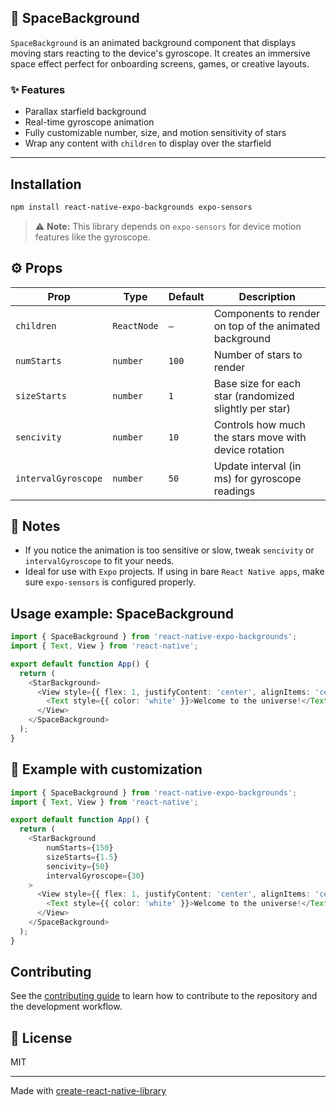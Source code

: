 ## 🌌 SpaceBackground

`SpaceBackground` is an animated background component that displays moving stars reacting to the device's gyroscope. It creates an immersive space effect perfect for onboarding screens, games, or creative layouts.

### ✨ Features

- Parallax starfield background
- Real-time gyroscope animation
- Fully customizable number, size, and motion sensitivity of stars
- Wrap any content with `children` to display over the starfield

---

## Installation

```bash
npm install react-native-expo-backgrounds expo-sensors
```

> ⚠️ **Note:** This library depends on `expo-sensors` for device motion features like the gyroscope.

## ⚙️ Props

| Prop                | Type        | Default | Description                                            |
| ------------------- | ----------- | ------- | ------------------------------------------------------ |
| `children`          | `ReactNode` | `—`     | Components to render on top of the animated background |
| `numStarts`         | `number`    | `100`   | Number of stars to render                              |
| `sizeStarts`        | `number`    | `1`     | Base size for each star (randomized slightly per star) |
| `sencivity`         | `number`    | `10`    | Controls how much the stars move with device rotation  |
| `intervalGyroscope` | `number`    | `50`    | Update interval (in ms) for gyroscope readings         |

## 📝 Notes

- If you notice the animation is too sensitive or slow, tweak `sencivity` or `intervalGyroscope` to fit your needs.
- Ideal for use with `Expo` projects. If using in bare `React Native apps`, make sure `expo-sensors` is configured properly.

## Usage example: SpaceBackground

```ts
import { SpaceBackground } from 'react-native-expo-backgrounds';
import { Text, View } from 'react-native';

export default function App() {
  return (
    <StarBackground>
      <View style={{ flex: 1, justifyContent: 'center', alignItems: 'center' }}>
        <Text style={{ color: 'white' }}>Welcome to the universe!</Text>
      </View>
    </SpaceBackground>
  );
}
```

## 🧪 Example with customization

```ts
import { SpaceBackground } from 'react-native-expo-backgrounds';
import { Text, View } from 'react-native';

export default function App() {
  return (
    <StarBackground
        numStarts={150}
        sizeStarts={1.5}
        sencivity={50}
        intervalGyroscope={30}
    >
      <View style={{ flex: 1, justifyContent: 'center', alignItems: 'center' }}>
        <Text style={{ color: 'white' }}>Welcome to the universe!</Text>
      </View>
    </SpaceBackground>
  );
}
```

## Contributing

See the [contributing guide](CONTRIBUTING.md) to learn how to contribute to the repository and the development workflow.

## 📄 License

MIT

---

Made with [create-react-native-library](https://github.com/callstack/react-native-builder-bob)
